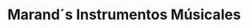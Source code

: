 ---
title: "Marand´s Instrumentos Músicales"
url: /lujan/marand-s-instrumentos-musicales/
shop: Instrumente
---